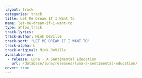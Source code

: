 ```yaml
---
layout: track
categories: track
title: Let Me Dream If I Want To
name: let-me-dream-if-i-want-to
type: ahfow_track
track-lyrics: 
track-author: Mink DeVille
track-sort: "LET ME DREAM IF I WANT TO"
track-alpha: L
track-original: Mink DeVille
available-on:
 - release: Luna - A Sentimental Education
   url: /database/luna/releases/luna-a-sentimental-education/
cover: true
---
```

